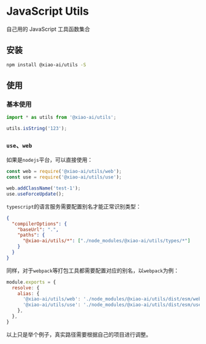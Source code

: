 # JavaScript Utils

自己用的 JavaScript 工具函数集合

## 安装

```bash
npm install @xiao-ai/utils -S
```

## 使用

### 基本使用

```ts
import * as utils from '@xiao-ai/utils';

utils.isString('123');
```

### `use`、`web`

如果是`nodejs`平台，可以直接使用：

```js
const web = require('@xiao-ai/utils/web');
const use = require('@xiao-ai/utils/use');

web.addClassName('test-1');
use.useForceUpdate();
```

`typescript`的语言服务需要配置别名才能正常识别类型：

```json
{
  "compilerOptions": {
    "baseUrl": ".",
    "paths": {
      "@xiao-ai/utils/*": ["./node_modules/@xiao-ai/utils/types/*"]
    }
  }
}
```

同样，对于`webpack`等打包工具都需要配置对应的别名，以`webpack`为例：

```js
module.exports = {
  resolve: {
    alias: {
      '@xiao-ai/utils/web': './node_modules/@xiao-ai/utils/dist/esm/web/index.js',
      '@xiao-ai/utils/use': './node_modules/@xiao-ai/utils/dist/esm/use/index.js',
    },
  },
}
```

以上只是举个例子，真实路径需要根据自己的项目进行调整。
